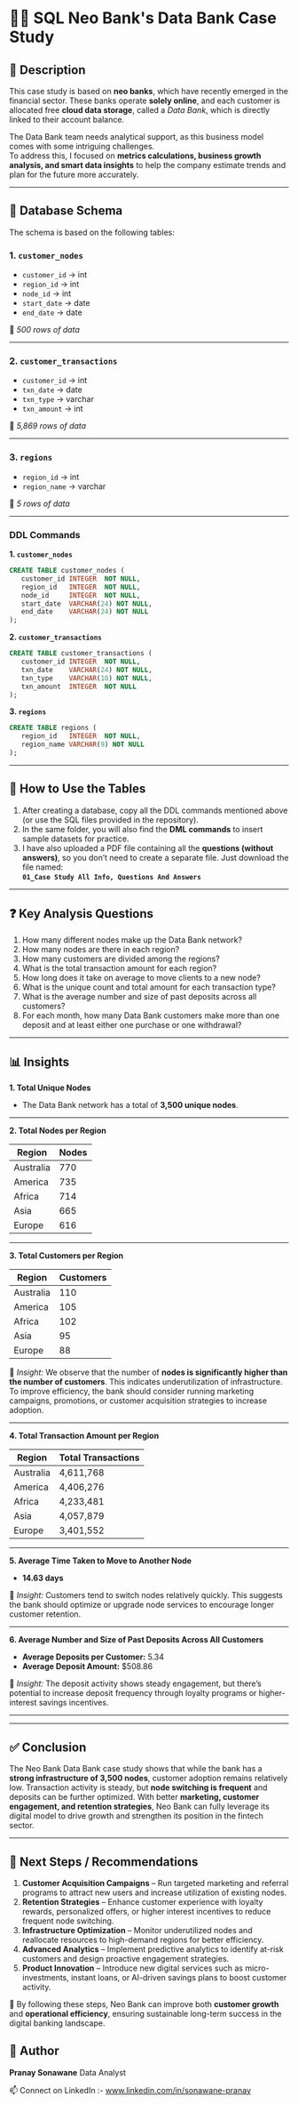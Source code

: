 # ✍🏻 SQL Neo Bank's Data Bank Case Study

## 📄 Description

This case study is based on **neo banks**, which have recently emerged in the financial sector. These banks operate **solely online**, and each customer is allocated free **cloud data storage**, called a *Data Bank*, which is directly linked to their account balance.  

The Data Bank team needs analytical support, as this business model comes with some intriguing challenges.  
To address this, I focused on **metrics calculations, business growth analysis, and smart data insights** to help the company estimate trends and plan for the future more accurately.

---

## 🧱 Database Schema

The schema is based on the following tables:

### 1. `customer_nodes`

- `customer_id` → int  
- `region_id` → int  
- `node_id` → int  
- `start_date` → date  
- `end_date` → date  

📌 *500 rows of data*

---

### 2. `customer_transactions`

- `customer_id` → int  
- `txn_date` → date  
- `txn_type` → varchar  
- `txn_amount` → int  

📌 *5,869 rows of data*

---

### 3. `regions`

- `region_id` → int  
- `region_name` → varchar  

📌 *5 rows of data*

---

### DDL Commands

**1. `customer_nodes`**

```sql
CREATE TABLE customer_nodes (
   customer_id INTEGER  NOT NULL,
   region_id   INTEGER  NOT NULL,
   node_id     INTEGER  NOT NULL,
   start_date  VARCHAR(24) NOT NULL,
   end_date    VARCHAR(24) NOT NULL
);
```

**2. `customer_transactions`**

```sql
CREATE TABLE customer_transactions (
   customer_id INTEGER  NOT NULL,
   txn_date    VARCHAR(24) NOT NULL,
   txn_type    VARCHAR(10) NOT NULL,
   txn_amount  INTEGER  NOT NULL
);
```

**3. `regions`**

```sql
CREATE TABLE regions (
   region_id   INTEGER  NOT NULL,
   region_name VARCHAR(9) NOT NULL
);
```

---

## 📌 How to Use the Tables
1. After creating a database, copy all the DDL commands mentioned above (or use the SQL files provided in the repository).  
2. In the same folder, you will also find the **DML commands** to insert sample datasets for practice.  
3. I have also uploaded a PDF file containing all the **questions (without answers)**, so you don’t need to create a separate file. Just download the file named:  
   **`01_Case Study All Info, Questions And Answers`**

---

## ❓ Key Analysis Questions

1. How many different nodes make up the Data Bank network?  
2. How many nodes are there in each region?  
3. How many customers are divided among the regions?  
4. What is the total transaction amount for each region?  
5. How long does it take on average to move clients to a new node?  
6. What is the unique count and total amount for each transaction type?  
7. What is the average number and size of past deposits across all customers?  
8. For each month, how many Data Bank customers make more than one deposit and at least either one purchase or one withdrawal?

---

## 📊 Insights

**1. Total Unique Nodes**  
- The Data Bank network has a total of **3,500 unique nodes**.

---

**2. Total Nodes per Region**  

| Region     | Nodes |
|------------|-------|
| Australia  | 770   |
| America    | 735   |
| Africa     | 714   |
| Asia       | 665   |
| Europe     | 616   |

---

**3. Total Customers per Region**  

| Region     | Customers |
|------------|-----------|
| Australia  | 110       |
| America    | 105       |
| Africa     | 102       |
| Asia       | 95        |
| Europe     | 88        |

📌 *Insight:* We observe that the number of **nodes is significantly higher than the number of customers**. This indicates underutilization of infrastructure. To improve efficiency, the bank should consider running marketing campaigns, promotions, or customer acquisition strategies to increase adoption.

---

**4. Total Transaction Amount per Region**

| Region     | Total Transactions |
|------------|---------------------|
| Australia  | 4,611,768           |
| America    | 4,406,276           |
| Africa     | 4,233,481           |
| Asia       | 4,057,879           |
| Europe     | 3,401,552           |

---

**5. Average Time Taken to Move to Another Node**  
- **14.63 days**  

📌 *Insight:* Customers tend to switch nodes relatively quickly. This suggests the bank should optimize or upgrade node services to encourage longer customer retention.

---

**6. Average Number and Size of Past Deposits Across All Customers**  

- **Average Deposits per Customer:** 5.34  
- **Average Deposit Amount:** $508.86  

📌 *Insight:* The deposit activity shows steady engagement, but there’s potential to increase deposit frequency through loyalty programs or higher-interest savings incentives.

---

---

## ✅ Conclusion  

The Neo Bank Data Bank case study shows that while the bank has a **strong infrastructure of 3,500 nodes**, customer adoption remains relatively low. Transaction activity is steady, but **node switching is frequent** and deposits can be further optimized. With better **marketing, customer engagement, and retention strategies**, Neo Bank can fully leverage its digital model to drive growth and strengthen its position in the fintech sector.  

---

## 🚀 Next Steps / Recommendations  

1. **Customer Acquisition Campaigns** – Run targeted marketing and referral programs to attract new users and increase utilization of existing nodes.  
2. **Retention Strategies** – Enhance customer experience with loyalty rewards, personalized offers, or higher interest incentives to reduce frequent node switching.  
3. **Infrastructure Optimization** – Monitor underutilized nodes and reallocate resources to high-demand regions for better efficiency.  
4. **Advanced Analytics** – Implement predictive analytics to identify at-risk customers and design proactive engagement strategies.  
5. **Product Innovation** – Introduce new digital services such as micro-investments, instant loans, or AI-driven savings plans to boost customer activity.  

📌 By following these steps, Neo Bank can improve both **customer growth** and **operational efficiency**, ensuring sustainable long-term success in the digital banking landscape.  

## 📎 Author
**Pranay Sonawane** 
Data Analyst

📫 Connect on LinkedIn :- www.linkedin.com/in/sonawane-pranay
